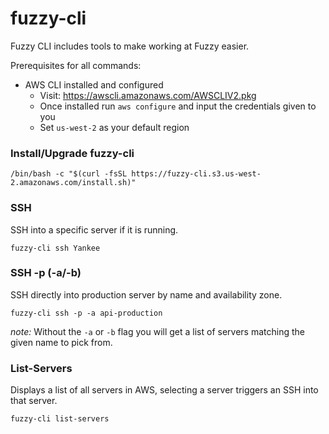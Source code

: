 # fuzzy-cli
Fuzzy CLI includes tools to make working at Fuzzy easier.  

Prerequisites for all commands:
- AWS CLI installed and configured
  - Visit: https://awscli.amazonaws.com/AWSCLIV2.pkg
  - Once installed run `aws configure` and input the credentials given to you
  - Set `us-west-2` as your default region

### Install/Upgrade fuzzy-cli
```
/bin/bash -c "$(curl -fsSL https://fuzzy-cli.s3.us-west-2.amazonaws.com/install.sh)"
```

### SSH <Server Name>
SSH into a specific server if it is running.
```
fuzzy-cli ssh Yankee
```

### SSH -p (-a/-b) <Server Name>
SSH directly into production server by name and availability zone.
```
fuzzy-cli ssh -p -a api-production
```
_note:_ Without the `-a` or `-b` flag you will get a list of servers matching the given name to pick from.

### List-Servers
Displays a list of all servers in AWS, selecting a server triggers an SSH into that server.
```
fuzzy-cli list-servers
```
